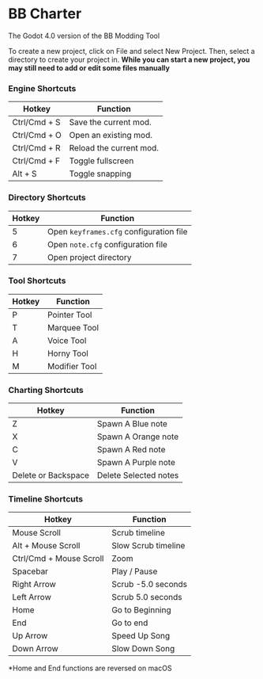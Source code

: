 # BB Charter

The Godot 4.0 version of the BB Modding Tool

To create a new project, click on File and select New Project. Then, select a directory to create your project in.
**While you can start a new project, you may still need to add or edit some files manually**

### Engine Shortcuts
| Hotkey | Function |
| ------ | ------ |
|Ctrl/Cmd + S|Save the current mod.|
|Ctrl/Cmd + O|Open an existing mod.|
|Ctrl/Cmd + R|Reload the current mod.|
|Ctrl/Cmd + F|Toggle fullscreen|
|Alt + S|Toggle snapping|
### Directory Shortcuts
| Hotkey | Function |
| ------ | ------ |
|5|Open `keyframes.cfg` configuration file|
|6|Open `note.cfg` configuration file|
|7|Open project directory|
### Tool Shortcuts
| Hotkey | Function |
| ------ | ------ |
|P|Pointer Tool|
|T|Marquee Tool|
|A|Voice Tool|
|H|Horny Tool|
|M|Modifier Tool|
### Charting Shortcuts
| Hotkey | Function |
| ------ | ------ |
|Z|Spawn A Blue note|
|X|Spawn A Orange note|
|C|Spawn A Red note|
|V|Spawn A Purple note|
|Delete or Backspace|Delete Selected notes|
### Timeline Shortcuts
| Hotkey | Function |
| ------ | ------ |
|Mouse Scroll| Scrub timeline|
|Alt + Mouse Scroll| Slow Scrub timeline|
|Ctrl/Cmd + Mouse Scroll| Zoom|
|Spacebar|Play / Pause|
|Right Arrow| Scrub -5.0 seconds|
|Left Arrow| Scrub 5.0 seconds|
|Home|Go to Beginning|
|End|Go to end|
|Up Arrow|Speed Up Song|
|Down Arrow|Slow Down Song|

*Home and End functions are reversed on macOS
